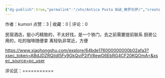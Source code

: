 ```yaml
---
{"dg-publish":true,"permalink":"/xhs/Antica Posta B&B_佛罗伦萨/","created":"2025-03-17T22:01:11.483+08:00","updated":"2025-03-17T22:01:11.483+08:00"}
---
```


作者：kumori
点赞：3   |   收藏：0   |   评论：0

民宿酒店，挺小巧精致的，不太好找，是一个铁门，去之前需要提前联系
厨房公用的，吃的咖啡随便拿
离轻轨非常近，方便

https://www.xiaohongshu.com/explore/64bde176000000000b02afa3?xsec_token=ABdJDZRQiIdl5Fy9GkQvjP2ifV8ewG6EbRG4CF20KQOmA=&xsec_source=pc_user

评论区：===========


